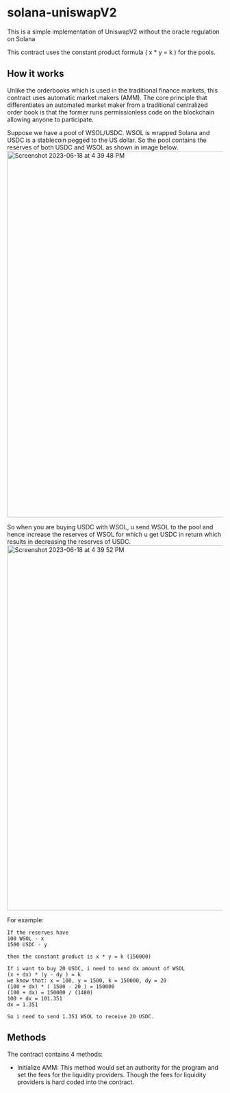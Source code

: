 # solana-uniswapV2
This is a simple implementation of UniswapV2 without the oracle regulation on Solana

This contract uses the constant product formula ( x * y = k ) for the pools.

## How it works
Unlike the orderbooks which is used in the traditional finance markets, this contract uses automatic market makers (AMM). The core principle that differentiates an automated market maker from a traditional centralized order book is that the former runs permissionless code on the blockchain allowing anyone to participate. 

Suppose we have a pool of WSOL/USDC. WSOL is wrapped Solana and USDC is a stablecoin pegged to the US dollar. So the pool contains the reserves of both USDC and WSOL as shown in image below.
<img width="855" alt="Screenshot 2023-06-18 at 4 39 48 PM" src="https://github.com/dhruvja/solana-uniswapV2/assets/62325417/4453e765-9ae0-495c-afe6-f9be7c1e2028">

So when you are buying USDC with WSOL, u send WSOL to the pool and hence increase the reserves of WSOL for which u get USDC in return which results in decreasing the reserves of USDC. 
<img width="852" alt="Screenshot 2023-06-18 at 4 39 52 PM" src="https://github.com/dhruvja/solana-uniswapV2/assets/62325417/706ca5f3-26ce-41cd-9a0e-76783cc70656">

For example:
```
If the reserves have 
100 WSOL - x
1500 USDC - y

then the constant product is x * y = k (150000)

If i want to buy 20 USDC, i need to send dx amount of WSOL
(x + dx) * (y - dy ) = k
we know that: x = 100, y = 1500, k = 150000, dy = 20
(100 + dx) * ( 1500 - 20 ) = 150000
(100 + dx) = 150000 / (1480)
100 + dx = 101.351
dx = 1.351

So i need to send 1.351 WSOL to receive 20 USDC.
```


## Methods

The contract contains 4 methods:

- Initialize AMM: This method would set an authority for the program and set the fees for the liquidity providers. Though the fees for liquidity providers is hard coded into the contract.
